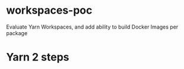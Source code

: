 # workspaces-poc
Evaluate Yarn Workspaces, and add ability to build Docker Images per package


# Yarn 2 steps
